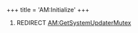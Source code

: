 +++
title = 'AM:Initialize'
+++

1.  REDIRECT
    [AM:GetSystemUpdaterMutex](AM:GetSystemUpdaterMutex "wikilink")
